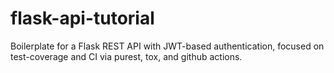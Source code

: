 # flask-api-tutorial
Boilerplate for a Flask REST API with JWT-based authentication, focused on test-coverage and CI via purest, tox, and github actions.
